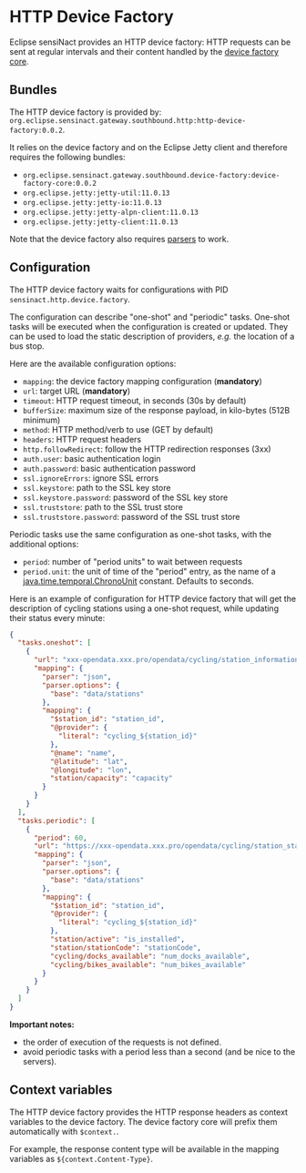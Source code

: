 # HTTP Device Factory

Eclipse sensiNact provides an HTTP device factory: HTTP requests can be sent at regular intervals and their content handled by the [device factory core](../device-factory/core.md).

## Bundles

The HTTP device factory is provided by: `org.eclipse.sensinact.gateway.southbound.http:http-device-factory:0.0.2`.

It relies on the device factory and on the Eclipse Jetty client and therefore requires the following bundles:
* `org.eclipse.sensinact.gateway.southbound.device-factory:device-factory-core:0.0.2`
* `org.eclipse.jetty:jetty-util:11.0.13`
* `org.eclipse.jetty:jetty-io:11.0.13`
* `org.eclipse.jetty:jetty-alpn-client:11.0.13`
* `org.eclipse.jetty:jetty-client:11.0.13`

Note that the device factory also requires [parsers](../device-factory/core.md#parsers) to work.

## Configuration

The HTTP device factory waits for configurations with PID `sensinact.http.device.factory`.

The configuration can describe "one-shot" and "periodic" tasks.
One-shot tasks will be executed when the configuration is created or updated.
They can be used to load the static description of providers, *e.g.* the location of a bus stop.

Here are the available configuration options:
* `mapping`: the device factory mapping configuration (**mandatory**)
* `url`: target URL (**mandatory**)
* `timeout`: HTTP request timeout, in seconds (30s by default)
* `bufferSize`: maximum size of the response payload, in kilo-bytes (512B minimum)
* `method`: HTTP method/verb to use (GET by default)
* `headers`: HTTP request headers
* `http.followRedirect`: follow the HTTP redirection responses (3xx)
* `auth.user`: basic authentication login
* `auth.password`: basic authentication password
* `ssl.ignoreErrors`: ignore SSL errors
* `ssl.keystore`: path to the SSL key store
* `ssl.keystore.password`: password of the SSL key store
* `ssl.truststore`: path to the SSL trust store
* `ssl.truststore.password`: password of the SSL trust store


Periodic tasks use the same configuration as one-shot tasks, with the additional options:
* `period`: number of "period units" to wait between requests
* `period.unit`: the unit of time of the "period" entry, as the name of a [java.time.temporal.ChronoUnit](https://docs.oracle.com/en/java/javase/11/docs/api/java.base/java/time/temporal/ChronoUnit.html) constant. Defaults to seconds.

Here is an example of configuration for HTTP device factory that will get the description of cycling stations using a one-shot request, while updating their status every minute:
```json
{
  "tasks.oneshot": [
    {
      "url": "xxx-opendata.xxx.pro/opendata/cycling/station_information.json",
      "mapping": {
        "parser": "json",
        "parser.options": {
          "base": "data/stations"
        },
        "mapping": {
          "$station_id": "station_id",
          "@provider": {
            "literal": "cycling_${station_id}"
          },
          "@name": "name",
          "@latitude": "lat",
          "@longitude": "lon",
          "station/capacity": "capacity"
        }
      }
    }
  ],
  "tasks.periodic": [
    {
      "period": 60,
      "url": "https://xxx-opendata.xxx.pro/opendata/cycling/station_status.json",
      "mapping": {
        "parser": "json",
        "parser.options": {
          "base": "data/stations"
        },
        "mapping": {
          "$station_id": "station_id",
          "@provider": {
            "literal": "cycling_${station_id}"
          },
          "station/active": "is_installed",
          "station/stationCode": "stationCode",
          "cycling/docks_available": "num_docks_available",
          "cycling/bikes_available": "num_bikes_available"
        }
      }
    }
  ]
}
```

**Important notes:**
* the order of execution of the requests is not defined.
* avoid periodic tasks with a period less than a second (and be nice to the servers).

## Context variables

The HTTP device factory provides the HTTP response headers as context variables to the device factory.
The device factory core will prefix them automatically with `$context.`.

For example, the response content type will be available in the mapping variables as `${context.Content-Type}`.

